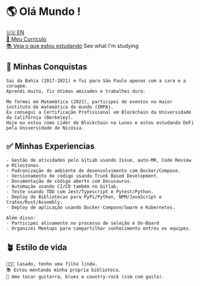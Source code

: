 # 🌎 Olá Mundo !

[🇺🇸 EN](README.md)<br>
[📃 Meu Curriculo](https://github.com/olivmath/olivmath/raw/main/cv/cv.pdf)<br>
[📚 Veja o que estou estudando](https://olivmath.notion.site/Academy-7f504a2c21c647309b70f3a8b96b9845)
See what I'm studying
## 🏁 Minhas Conquistas

```
Sai da Bahia (2017-2021) e fui para São Paulo apenas com a cara e a coragem.
Aprendi muito, fiz ótimas amizades e trabalhei duro.

Me formei em Matemática (2021), participei de eventos no maior instituto de matemática do mundo (IMPA).
Eu consegui a Certificação Profissional em Blockchain da Universidade da Califórnia (Berkeley).
Hoje eu estou como Líder de Blockchain na Lunes e estou estudando DeFi pela Universidade de Nicósia.
```

## ✅ Minhas Experiencias

```
- Gestão de atividades pelo GitLab usando Issue, auto-MR, Code Review e Milestones.
- Padronização de ambiente de desenvolvimento com Docker/Compose.
- Versionamento de código usando Trunk Based Development.
- Documentação de código aberto com Docusaurus.
- Automação usando CI/CD também no Gitlab.
- Teste usando TDD com Jest/Typescript e Pytest/Python.
- Deploy de Bibliotecas para PyPi/Python, NPM/JavaScript e Crates/Rust/Assembly.
- Deploy de aplicação usando Docker-Compose/Swarm e Kubernetes.

Além disso:
- Participei ativamente no processo de seleção e On-Board
- Organizei Meetups para compartilhar conhecimento entres os equipes.
```

## 🪴 Estilo de vida

```
👨‍👩‍👧 Casado, tenho uma filha linda.
📚 Estou montando minha própria biblioteca.
🎸 Amo tocar guitarra, blues e country-rock (sim com gaita).
```
